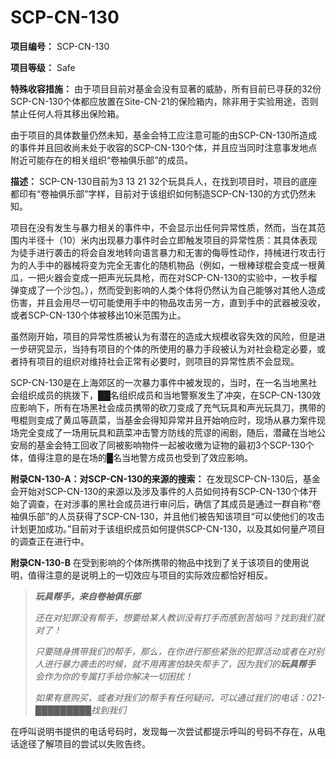 # SCP-CN-130

**项目编号：** SCP-CN-130

**项目等级：** Safe

**特殊收容措施：** 由于项目目前对基金会没有显著的威胁，所有目前已寻获的32份SCP-CN-130个体都应放置在Site-CN-21的保险箱内，除非用于实验用途，否则禁止任何人将其移出保险箱。

由于项目的具体数量仍然未知，基金会特工应注意可能的由SCP-CN-130所造成的事件并且回收尚未处于收容的SCP-CN-130个体，并且应当同时注意事发地点附近可能存在的相关组织“卷袖俱乐部”的成员。

**描述：** SCP-CN-130目前为3 13 21 32个玩具兵人，在找到项目时，项目的底座都印有“卷袖俱乐部”字样，目前对于该组织如何制造SCP-CN-130的方式仍然未知。

项目在没有发生与暴力相关的事件中，不会显示出任何异常性质，然而，当在其范围内半径十（10）米内出现暴力事件时会立即触发项目的异常性质：其具体表现为徒手进行袭击的将会自发地转向语言暴力和无害的侮辱性动作，持械进行攻击行为的人手中的器械将变为完全无害化的随机物品（例如，一根棒球棍会变成一根黄瓜，一把火器会变成一把声光玩具枪，而在对SCP-CN-130的实验中，一枚手榴弹变成了一个沙包。），然而受到影响的人类个体将仍然认为自己能够对其他人造成伤害，并且会用尽一切可能使用手中的物品攻击另一方，直到手中的武器被没收，或者SCP-CN-130个体被移出10米范围为止。

虽然刚开始，项目的异常性质被认为有潜在的造成大规模收容失效的风险，但是进一步研究显示，当持有项目的个体的所使用的暴力手段被认为对社会稳定必要，或者持有项目的组织对维持社会正常有必要时，则项目的异常性质不会显现。

SCP-CN-130是在上海郊区的一次暴力事件中被发现的，当时，在一名当地黑社会组织成员的挑拨下，██名组织成员和当地警察发生了冲突，在SCP-CN-130效应影响下，所有在场黑社会成员携带的砍刀变成了充气玩具和声光玩具刀，携带的甩棍则变成了黄瓜等蔬菜，当基金会得知异常并且开始响应时，现场从暴力案件现场完全变成了一场用玩具和蔬菜冲击警方防线的荒谬的闹剧，随后，潜藏在当地公安局的基金会特工回收了同被影响物件一起被收缴为证物的最初3个SCP-130个体，值得注意的是在场的█名当地警方成员也受到了效应影响。

**附录CN-130-A：对SCP-CN-130的来源的搜索：** 
在发现SCP-CN-130后，基金会开始对SCP-CN-130的来源以及涉及事件的人员如何持有SCP-CN-130个体开始了调查，在对涉事的黑社会成员进行审问后，确信了其成员是通过一群自称“卷袖俱乐部”的人员获得了SCP-CN-130，并且他们被告知该项目“可以使他们的攻击计划更加成功。”目前对于该组织成员如何提供SCP-CN-130，以及其如何量产项目的调查正在进行中。

**附录CN-130-B** 
在受到影响的个体所携带的物品中找到了关于该项目的使用说明，值得注意的是说明上的一切效应与项目的实际效应都恰好相反。


> **<em>&#29609;&#20855;&#24110;&#25163;&#65292;&#26469;&#33258;&#21367;&#34966;&#20465;&#20048;&#37096;</em>** 
> 
> *还在对犯罪没有帮手，想要给某人教训没有打手而感到苦恼吗？找到我们就对了！* 
> 
> <em>&#21482;&#35201;&#38543;&#36523;&#25658;&#24102;&#25105;&#20204;&#30340;&#24110;&#25163;&#65292;&#37027;&#20040;&#65292;&#22312;&#20320;&#36827;&#34892;&#37027;&#20123;&#32039;&#24352;&#30340;&#29359;&#32618;&#27963;&#21160;&#25110;&#32773;&#22312;&#23545;&#21035;&#20154;&#36827;&#34892;&#26292;&#21147;&#34989;&#20987;&#30340;&#26102;&#20505;&#65292;&#23601;&#19981;&#29992;&#20877;&#23475;&#24597;&#32570;&#22833;&#24110;&#25163;&#20102;&#65292;&#22240;&#20026;&#25105;&#20204;&#30340;**&#29609;&#20855;&#24110;&#25163;** &#20250;&#20316;&#20026;&#20320;&#30340;&#19987;&#23646;&#25171;&#25163;&#32473;&#20320;&#35299;&#20915;&#19968;&#20999;&#22256;&#25200;&#65281;</em>
> 
> *如果有意购买，或者对我们的帮手有任何疑问，可以通过我们的电话：021-█████████找到我们* 
> 

在呼叫说明书提供的电话号码时，发现每一次尝试都提示呼叫的号码不存在，从电话途径了解项目的尝试以失败告终。


